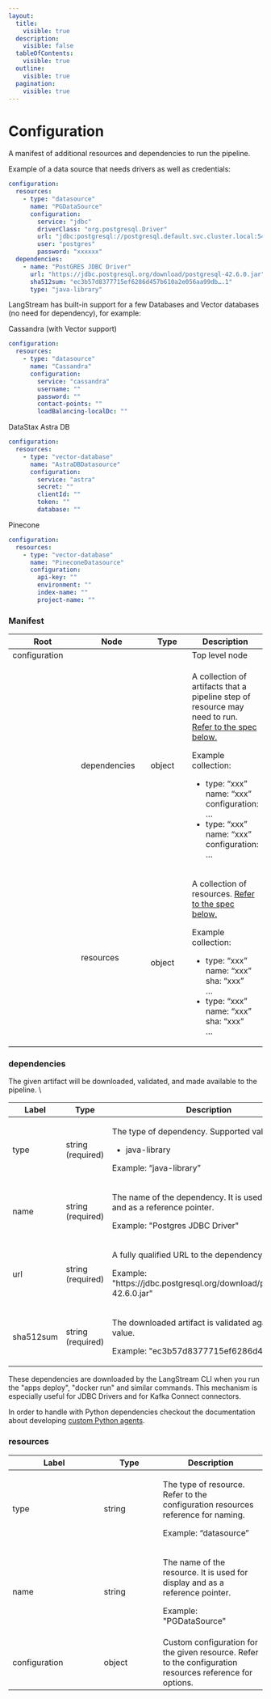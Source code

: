 ```yaml
---
layout:
  title:
    visible: true
  description:
    visible: false
  tableOfContents:
    visible: true
  outline:
    visible: true
  pagination:
    visible: true
---
```


# Configuration

A manifest of additional resources and dependencies to run the pipeline.

Example of a data source that needs drivers as well as credentials:

```yaml
configuration:
  resources:
    - type: "datasource"
      name: "PGDataSource"
      configuration:
        service: "jdbc"
        driverClass: "org.postgresql.Driver"
        url: "jdbc:postgresql://postgresql.default.svc.cluster.local:5432/"
        user: "postgres"
        password: "xxxxxx"
  dependencies:
    - name: "PostGRES JDBC Driver"
      url: "https://jdbc.postgresql.org/download/postgresql-42.6.0.jar"
      sha512sum: "ec3b57d8377715ef6286d457b610a2e056aa99db….1"
      type: "java-library"
```

LangStream has built-in support for a few Databases and Vector databases (no need for dependency), for example:

Cassandra (with Vector support)

```yaml
configuration:
  resources:
    - type: "datasource"
      name: "Cassandra"
      configuration:
        service: "cassandra"
        username: ""
        password: ""
        contact-points: ""
        loadBalancing-localDc: ""
```

DataStax Astra DB

```yaml
configuration:
  resources:
    - type: "vector-database"
      name: "AstraDBDatasource"
      configuration:
        service: "astra"
        secret: ""
        clientId: ""
        token: ""
        database: ""
```

Pinecone

```yaml
configuration:
  resources:
    - type: "vector-database"
      name: "PineconeDatasource"
      configuration:
        api-key: ""
        environment: ""
        index-name: ""
        project-name: ""
```



### Manifest

<table><thead><tr><th width="148">Root</th><th width="144">Node</th><th width="94">Type</th><th>Description</th></tr></thead><tbody><tr><td>configuration</td><td><br></td><td><br></td><td>Top level node</td></tr><tr><td><br></td><td>dependencies</td><td>object<br></td><td><p>A collection of artifacts that a pipeline step of resource may need to run. <a href="configuration.md#dependencies">Refer to the spec below.</a></p><p></p><p>Example collection:</p><ul><li>type: “xxx”<br>name: “xxx”<br>configuration:<br>    …</li><li>type: “xxx”<br>name: “xxx”<br>configuration:<br>    …</li></ul></td></tr><tr><td><br></td><td>resources</td><td><br>object</td><td><p>A collection of resources. <a href="configuration.md#dependencies">Refer to the spec below.</a></p><p></p><p>Example collection:</p><ul><li>type: “xxx”<br>name: “xxx”<br>sha: “xxx”<br>    …</li><li>type: “xxx”<br>name: “xxx”<br>sha: “xxx”<br>    …</li></ul></td></tr></tbody></table>

### dependencies

The given artifact will be downloaded, validated, and made available to the pipeline. \


<table><thead><tr><th width="156.33333333333331">Label</th><th width="165">Type</th><th>Description</th></tr></thead><tbody><tr><td>type</td><td>string (required)</td><td><p>The type of dependency. Supported values are:</p><ul><li>java-library</li></ul><p>Example: “java-library”</p></td></tr><tr><td>name</td><td>string (required)</td><td><p>The name of the dependency. It is used for display and as a reference pointer.<br></p><p>Example: "Postgres JDBC Driver"</p></td></tr><tr><td>url</td><td>string (required)</td><td><p>A fully qualified URL to the dependency artifact.</p><p></p><p>Example: "https://jdbc.postgresql.org/download/postgresql-42.6.0.jar"</p></td></tr><tr><td>sha512sum</td><td>string (required)</td><td><p>The downloaded artifact is validated against this value.<br></p><p>Example: "ec3b57d8377715ef6286d457…”</p></td></tr></tbody></table>


These dependencies are downloaded by the LangStream CLI when you run the "apps deploy", "docker run" and similar commands.
This mechanism is especially useful for JDBC Drivers and for Kafka Connect connectors.

In order to handle with Python dependencies checkout the documentation about developing [custom Python agents](../pipeline-agents/custom-agents/README.md).

### resources

<table><thead><tr><th width="165.33333333333331">Label</th><th width="101">Type</th><th>Description</th></tr></thead><tbody><tr><td>type</td><td>string</td><td><p>The type of resource. Refer to the configuration resources reference for naming.</p><p></p><p>Example: “datasource”</p></td></tr><tr><td>name</td><td>string</td><td><p>The name of the resource. It is used for display and as a reference pointer.<br></p><p>Example: "PGDataSource"</p></td></tr><tr><td>configuration</td><td>object</td><td>Custom configuration for the given resource. Refer to the configuration resources reference for options.</td></tr></tbody></table>
